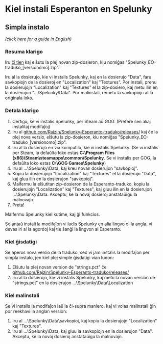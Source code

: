 # Kiel instali Esperanton en Spelunky
## Simpla instalo

[*(click here for a guide in English)*](howtoinstall-simple.md)

### Resuma klarigo

Iru [ĉi tien](https://github.com/Rajzin/Spelunky-Esperanto-traduko/releases/) kaj elŝutu la plej novan zip-dosieron, kiu nomiĝas "Spelunky_EO-traduko_[versionomo].zip".

Iru al la dosierujo, kie vi instalis Spelunky, kaj en la dosierujo "Data", faru savkopiojn de la dosieroj en "Localization" kaj "Textures". Por instali, prenu la dosierujojn "Localization" kaj "Textures" el la zip-dosiero, kaj metu ilin en la dosierujon ".../Spelunky/Data". Por malinstali, remetu la savkopiojn al la originala loko.

### Detala klarigo

1. Certigu, ke vi instalis Spelunky, per Steam aŭ GOG. (Prefere sen aliaj instalitaj modifaĵoj)
2. Iru al [github.com/Rajzin/Spelunky-Esperanto-traduko/releases/](https://github.com/Rajzin/Spelunky-Esperanto-traduko/releases/) kaj ĉe la plej nova versio, elŝutu la zip-dosieron, kiu nomiĝas "Spelunky_EO-traduko_[versionomo].zip".
3. Iru al la dosierujo en via komputilo, kie vi instalis Spelunky. (Se vi instalis per Steam, la defaŭlta loko estas **C:\Program Files (x86)\Steam\steamapps\common\Spelunky**. Se vi instalis per GOG, la defaŭlta loko estas **C:\GOG Games\Spelunky**)
4. Iru al ...\Spelunky\Data\, kaj kreu novan dosierujon "savkopioj".
5. Kopiu la dosierujojn "Localization" kaj "Textures" el la dosierujo "Data", kaj gluu ilin en la dosierujon "savkopioj".
6. Malfermu la elŝutitan zip-dosieron de la Esperanto-traduko, kopiu la dosierujojn "Localization" kaj "Textures", kaj gluu ilin en la dosierujon ...\Spelunky\Data\. Akceptu, ke la novaj dosieroj anstataŭigu la malnovajn.
7. Preta!

Malfermu Spelunky kiel kutime, kaj ĝi funkcios.

Se antaŭ instali la modifaĵon vi ludis Spelunky en alia lingvo ol la angla, vi devas iri al la agordoj kaj tie ŝanĝi la lingvon al Esperanto.

### Kiel ĝisdatigi

Se aperos nova versio de la traduko, sed vi jam instalis la modifaĵon per simpla instalo, jen kiel plej simple ĝisdatigi vian ludon:
1. Elŝutu la plej novan version de "strings.pct" ĉe [github.com/Rajzin/Spelunky-Esperanto-traduko/releases/](https://github.com/Rajzin/Spelunky-Esperanto-traduko/releases/)
2. Iru al la dosierujo, kie vi instalis Spelunky, kaj metu la novan version de "strings.pct" en la dosierujon ...\Spelunky\Data\Localization

### Kiel malinstali

Se vi instalis la modifaĵon laŭ la ĉi-supra maniero, kaj vi volas malinstali ĝin por reekhavi la anglan version:
1. Iru al ...\Spelunky\Data\savkopioj, kaj kopiu la dosierujojn "Localization" kaj "Textures".
2. Iru al ...\Spelunky\Data, kaj gluu la savkopiojn en la dosierujon "Data". Akceptu, ke la novaj dosieroj anstataŭigu la malnovajn.